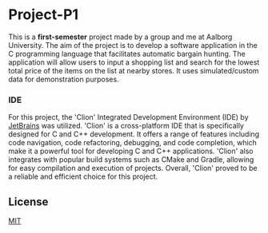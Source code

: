 # Project-P1

This is a **first-semester** project made by a group and me at Aalborg University. The aim of the project is to develop a software application in the C programming language that facilitates automatic bargain hunting. The application will allow users to input a shopping list and search for the lowest total price of the items on the list at nearby stores. It uses simulated/custom data for demonstration purposes.

### IDE
For this project, the 'Clion' Integrated Development Environment (IDE) by [JetBrains](https://www.jetbrains.com/) was utilized. 'Clion' is a cross-platform IDE that is specifically designed for C and C++ development. It offers a range of features including code navigation, code refactoring, debugging, and code completion, which make it a powerful tool for developing C and C++ applications. 'Clion' also integrates with popular build systems such as CMake and Gradle, allowing for easy compilation and execution of projects. Overall, 'Clion' proved to be a reliable and efficient choice for this project.

## License

[MIT](https://choosealicense.com/licenses/mit/)
